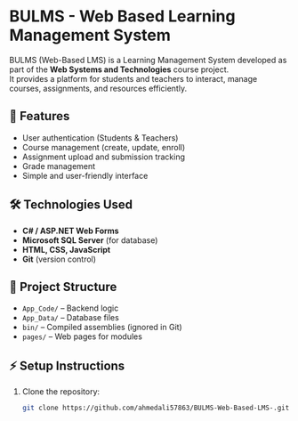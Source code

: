 # BULMS - Web Based Learning Management System

BULMS (Web-Based LMS) is a Learning Management System developed as part of the **Web Systems and Technologies** course project.  
It provides a platform for students and teachers to interact, manage courses, assignments, and resources efficiently.

## 🚀 Features
- User authentication (Students & Teachers)  
- Course management (create, update, enroll)  
- Assignment upload and submission tracking  
- Grade management  
- Simple and user-friendly interface  

## 🛠️ Technologies Used
- **C# / ASP.NET Web Forms**
- **Microsoft SQL Server** (for database)
- **HTML, CSS, JavaScript**
- **Git** (version control)

## 📂 Project Structure
- `App_Code/` – Backend logic  
- `App_Data/` – Database files  
- `bin/` – Compiled assemblies (ignored in Git)  
- `pages/` – Web pages for modules  

## ⚡ Setup Instructions
1. Clone the repository:  
   ```bash
   git clone https://github.com/ahmedali57863/BULMS-Web-Based-LMS-.git
